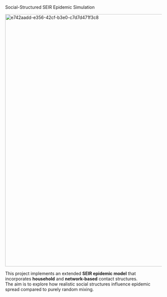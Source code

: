 Social-Structured SEIR Epidemic Simulation

<img width="1161" height="810" alt="e742aadd-e356-42cf-b3e0-c7d7d471f3c8" src="https://github.com/user-attachments/assets/3db37ce4-5c1f-47dd-80c3-1e7de41635e6" />

This project implements an extended **SEIR epidemic model** that incorporates **household** and **network-based** contact structures.  
The aim is to explore how realistic social structures influence epidemic spread compared to purely random mixing.


